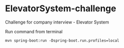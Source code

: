 # ElevatorSystem-challenge
Challenge for company interview - Elevator System

Run command from terminal
````
mvn spring-boot:run -Dspring-boot.run.profiles=local
````